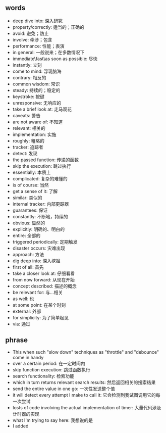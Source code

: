 #

## words
+ deep dive into: 深入研究
+ property/correctly: 适当的；正确的
+ avoid: 避免；防止
+ involve: 牵涉；包含
+ performance: 性能；表演
+ in general: 一般说来；在多数情况下
+ immediate\fast\as soon as possible: 尽快
+ instantly: 立刻
+ come to mind: 浮现脑海
+ contrary: 相反的
+ common wisdom: 常识
+ steady: 持续的；稳定的
+ keystroke: 按键
+ unresponsive: 无响应的
+ take a brief look at: 走马观花
+ caveats: 警告
+ are not aware of: 不知道
+ relevant: 相关的
+ implementation: 实施
+ roughly: 粗略的
+ tracker: 追踪者
+ detect: 发现
+ the passed function: 传递的函数
+ skip the execution: 跳过执行
+ essentially: 本质上
+ complicated: 复杂的难懂的
+ is of course: 当然
+ get a sense of it: 了解
+ similar: 类似的
+ internal tracker: 内部更踪器
+ guarantees: 保证
+ constantly: 不断地，持续的
+ obvious: 显然的
+ explicitly: 明确的、明白的
+ entire: 全部的
+ triggered periodically: 定期触发
+ disaster occurs: 灾难出现
+ approach: 方法
+ dig deep into: 深入挖掘
+ first of all: 首先
+ take a closer look at: 仔细看看
+ from now forward: 从现在开始
+ concept described: 描述的概念
+ be relevant for: 与...相关
+ as well: 也
+ at some point: 在某个时刻
+ external: 外部
+ for simplicity: 为了简单起见
+ via: 通过

## phrase
+ This when such "slow down" techniques as "throttle" and "debounce" come in handy
+ over a certain period: 在一定时间内
+ skip function execution: 跳过函数执行
+ search functionality: 检索功能
+ which in turn returns relevant search results: 然后返回相关的搜索结果
+ send the entire value in one go: 一次性发送整个值
+ it will detect every attempt I make to call it: 它会检测到我试图调用它的每一次尝试
+ losts of code involving the actual implementation of timer: 大量代码涉及计时器的实现
+ what I'm trying to say here: 我想说的是
+ I added
